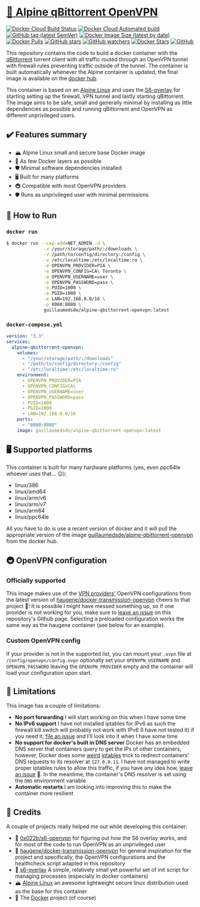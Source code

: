 # [🐋 Alpine qBittorrent OpenVPN](https://github.com/guillaumedsde/alpine-qbittorrent-openvpn)

[![Docker Cloud Build Status](https://img.shields.io/docker/cloud/build/guillaumedsde/alpine-qbittorrent-openvpn)](https://gitlab.com/guillaumedsde/alpine-qbittorrent-openvpn/-/pipelines)
[![Docker Cloud Automated build](https://img.shields.io/docker/cloud/automated/guillaumedsde/alpine-qbittorrent-openvpn)](https://gitlab.com/guillaumedsde/alpine-qbittorrent-openvpn/-/pipelines)
[![GitHub tag (latest SemVer)](https://img.shields.io/github/v/tag/guillaumedsde/alpine-qbittorrent-openvpn?label=version)](https://github.com/guillaumedsde/alpine-qbittorrent-openvpn/releases)
[![Docker Image Size (latest by date)](https://img.shields.io/docker/image-size/guillaumedsde/alpine-qbittorrent-openvpn)](https://hub.docker.com/r/guillaumedsde/alpine-qbittorrent-openvpn)
[![Docker Pulls](https://img.shields.io/docker/pulls/guillaumedsde/alpine-qbittorrent-openvpn)](https://hub.docker.com/r/guillaumedsde/alpine-qbittorrent-openvpn)
[![GitHub stars](https://img.shields.io/github/stars/guillaumedsde/alpine-qbittorrent-openvpn?label=Github%20stars)](https://github.com/guillaumedsde/alpine-qbittorrent-openvpn)
[![GitHub watchers](https://img.shields.io/github/watchers/guillaumedsde/alpine-qbittorrent-openvpn?label=Github%20Watchers)](https://github.com/guillaumedsde/alpine-qbittorrent-openvpn)
[![Docker Stars](https://img.shields.io/docker/stars/guillaumedsde/alpine-qbittorrent-openvpn)](https://hub.docker.com/r/guillaumedsde/alpine-qbittorrent-openvpn)
[![GitHub](https://img.shields.io/github/license/guillaumedsde/alpine-qbittorrent-openvpn)](https://github.com/guillaumedsde/alpine-qbittorrent-openvpn/blob/master/LICENSE.md)

This repository contains the code to build a docker container with the [qBittorrent](https://www.qbittorrent.org/) torrent client with all traffic routed through an OpenVPN tunnel with firewall rules preventing traffic outside of the tunnel.
The container is built automatically whenever the Alpine container is updated, the final image is available on the [docker hub](https://hub.docker.com/r/guillaumedsde/alpine-qbittorrent-openvpn).

This container is based on an [Alpine Linux](https://hub.docker.com/_/alpine) and uses the [S6-overlay](https://github.com/just-containers/s6-overlay) for starting setting up the firewall, VPN tunnel and lastly starting qBittorrent.
The image aims to be safe, small and generally minimal by installing as little dependencies as possible and running qBittorrent and OpenVPN as different unprivileged users.

## ✔️ Features summary

- 🏔️ Alpine Linux small and secure base Docker image
- 🤏 As few Docker layers as possible
- 🛡️ Minimal software dependencies installed
- 🖥️ Built for many platforms
- 🚇 Compatible with most OpenVPN providers
- 🛡️ Runs as unprivileged user with minimal permissions

## 🏁 How to Run

### `docker run`

```bash
$ docker run --cap-add=NET_ADMIN -d \
              -v /your/storage/path/:/downloads \
              -v /path/to/config/directory:/config \
              -v /etc/localtime:/etc/localtime:ro \
              -e OPENVPN_PROVIDER=PIA \
              -e OPENVPN_CONFIG=CA\ Toronto \
              -e OPENVPN_USERNAME=user \
              -e OPENVPN_PASSWORD=pass \
              -e PUID=1000 \
              -e PGID=1000 \
              -e LAN=192.168.0.0/16 \
              -p 8080:8080 \
              guillaumedsde/alpine-qbittorrent-openvpn:latest
```

### `docker-compose.yml`

```yaml
version: "3.3"
services:
  alpine-qbittorrent-openvpn:
    volumes:
      - "/your/storage/path/:/downloads"
      - "/path/to/config/directory:/config"
      - "/etc/localtime:/etc/localtime:ro"
    environment:
      - OPENVPN_PROVIDER=PIA
      - OPENVPN_CONFIG=CA\
      - OPENVPN_USERNAME=user
      - OPENVPN_PASSWORD=pass
      - PUID=1000
      - PGID=1000
      - LAN=192.168.0.0/16
    ports:
      - "8080:8080"
    image: guillaumedsde/alpine-qbittorrent-openvpn:latest
```

## 🖥️ Supported platforms

This container is built for many hardware platforms (yes, even ppc64le whoever uses that... 😉):

- linux/386
- linux/amd64
- linux/arm/v6
- linux/arm/v7
- linux/arm64
- linux/ppc64le

All you have to do is use a recent version of docker and it will pull the appropriate version of the image [guillaumedsde/alpine-qbittorrent-openvpn](https://hub.docker.com/repository/docker/guillaumedsde/alpine-qbittorrent-openvpn) from the docker hub.

## 🚇 OpenVPN configuration

### Officially supported

This image makes use of the [VPN providers'](https://haugene.github.io/docker-transmission-openvpn/supported-providers/) OpenVPN configurations from the latest version of [haugene/docker-transmission-openvpn](https://github.com/haugene/docker-transmission-openvpn/) cheers to that project 🍺!
It is possible I might have messed something up, so if one provider is not working for you, make sure to [leave an issue](https://github.com/guillaumedsde/alpine-qbittorrent-openvpn/issues/new/choose) on this repository's Github page.
Selecting a preloaded configuration works the same way as the haugene container (see below for an example).

### Custom OpenVPN config

If your provider is not in the supported list, you can mount your `.ovpn` file at `/config/openvpn/config.ovpn` optionally set your `OPENVPN_USERNAME` and `OPENVPN_PASSWORD` leaving the `OPENVPN_PROVIDER` empty and the container will load your configuration upon start.

## 🐌 Limitations

This image has a couple of limitations:

- **No port forwarding** I will start working on this when I have some time
- **No IPv6 support** I have not installed iptables for IPv6 as such the firewall kill switch will probably not work with IPv6 (I have not tested it) if you need it, [file an issue](https://github.com/guillaumedsde/alpine-qbittorrent-openvpn/issues/new/choose) and I'll look into it when I have some time
- **No support for docker's built in DNS server** Docker has an embedded DNS server that containers query to get the IPs of other containers, however, Docker does some [weird](https://stackoverflow.com/a/50730336) [iptables](https://stackoverflow.com/questions/41707573/how-does-docker-embedded-dns-resolver-work/50730336) trick to redirect containers' DNS requests to its resolver at `127.0.0.11`. I have not managed to write proper iptables rules to allow this traffic, if you have any idea how, [leave an issue](https://github.com/guillaumedsde/alpine-qbittorrent-openvpn/issues/new/choose) 🙂. In the meantime, the container's DNS resolver is set using the `DNS` environment variable
- **Automatic restarts** I am looking into improving this to make the container more resilient

## 🙏 Credits

A couple of projects really helped me out while developing this container:

- 🍻 [0x022b/s6-openvpn](https://github.com/0x022b/s6-openvpn) for figuring out how the S6 overlay works, and for most of the code to run OpenVPN as an unprivileged user
- 🍻 [haugene/docker-transmission-openvpn](https://github.com/haugene/docker-transmission-openvpn) for general inspiration for the project and specifically, the OpenVPN configurations and the healthcheck script adapted in this repository
- 🏁 [s6-overlay](https://github.com/just-containers/s6-overlay) A simple, relatively small yet powerful set of init script for managing processes (especially in docker containers)
- 🏔️ [Alpine Linux](https://alpinelinux.org/) an awesome lightweight secure linux distribution used as the base for this container
- 🐋 The [Docker](https://github.com/docker) project (of course)
